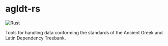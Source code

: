 # agldt-rs

[![Rust](https://github.com/caiogeraldes/agldt-rs/actions/workflows/rust.yml/badge.svg)](https://github.com/caiogeraldes/agldt-rs/actions/workflows/rust.yml)

Tools for handling data conforming the standards of the Ancient Greek and Latin Dependency Treebank.
